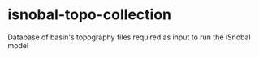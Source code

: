 # isnobal-topo-collection
Database of basin's topography files required as input to run the iSnobal model
